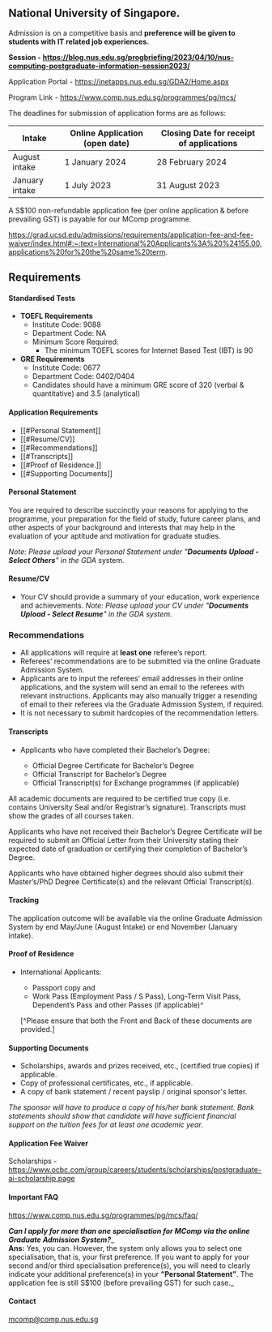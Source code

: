 ## National University of Singapore.


Admission is on a competitive basis and **preference will be given to students with IT related job experiences.**

**Session - https://blog.nus.edu.sg/progbriefing/2023/04/10/nus-computing-postgraduate-information-session2023/**

Application Portal - https://inetapps.nus.edu.sg/GDA2/Home.aspx

Program Link - https://www.comp.nus.edu.sg/programmes/pg/mcs/

The deadlines for submission of application forms are as follows:

|Intake|Online Application (open date)|Closing Date for receipt of applications|
|---|---|---|
|August intake|1 January 2024|28 February 2024|
|January intake|1 July 2023|31 August 2023|

A S$100 non-refundable application fee (per online application & before prevailing GST) is payable for our MComp programme.

https://grad.ucsd.edu/admissions/requirements/application-fee-and-fee-waiver/index.html#:~:text=International%20Applicants%3A%20%24155.00,applications%20for%20the%20same%20term.

## Requirements

#### Standardised Tests

- **TOEFL Requirements**
	- Institute Code: 9088
	- Department Code: NA
	- Minimum Score Required:
	    - The minimum TOEFL scores for Internet Based Test (IBT) is 90
- **GRE Requirements**
	- Institute Code: 0677
	- Department Code: 0402/0404
	- Candidates should have a minimum GRE score of 320 (verbal & quantitative) and 3.5 (analytical)



#### Application Requirements
- [[#Personal Statement]]
- [[#Resume/CV]]
- [[#Recommendations]]
- [[#Transcripts]]
- [[#Proof of Residence.]]
- [[#Supporting Documents]]


#### Personal Statement
You are required to describe succinctly your reasons for applying to the programme, your preparation for the field of study, future career plans, and other aspects of your background and interests that may help in the evaluation of your aptitude and motivation for graduate studies.

_Note: Please upload your Personal Statement under "**Documents Upload - Select Others**" in the GDA_ system.

#### Resume/CV
- Your CV should provide a summary of your education, work experience and achievements.
_Note: Please upload your CV under "**Documents Upload - Select Resume**" in the GDA system._


### Recommendations

- All applications will require at **least one** referee’s report.
- Referees’ recommendations are to be submitted via the online Graduate Admission System.
- Applicants are to input the referees’ email addresses in their online applications, and the system will send an email to the referees with relevant instructions. Applicants may also manually trigger a resending of email to their referees via the Graduate Admission System, if required.
- It is not necessary to submit hardcopies of the recommendation letters.


#### Transcripts
- Applicants who have completed their Bachelor’s Degree:

	- Official Degree Certificate for Bachelor’s Degree
	- Official Transcript for Bachelor’s Degree
	- Official Transcript(s) for Exchange programmes (if applicable)

All academic documents are required to be certified true copy (i.e. contains University Seal and/or Registrar’s signature). Transcripts must show the grades of all courses taken.

Applicants who have not received their Bachelor’s Degree Certificate will be required to submit an Official Letter from their University stating their expected date of graduation or certifying their completion of Bachelor’s Degree.

Applicants who have obtained higher degrees should also submit their Master’s/PhD Degree Certificate(s) and the relevant Official Transcript(s).

#### Tracking
The application outcome will be available via the online Graduate Admission System by end May/June (August Intake) or end November (January intake).

#### Proof of Residence

- International Applicants:
	- Passport copy and
	- Work Pass (Employment Pass / S Pass), Long-Term Visit Pass, Dependent’s Pass and other Passes (if applicable)^
	
	[^Please ensure that both the Front and Back of these documents are provided.]


#### Supporting Documents
- Scholarships, awards and prizes received, etc., (certified true copies) if applicable.
- Copy of professional certificates, etc., if applicable.
- A copy of bank statement / recent payslip / original sponsor's letter.

_The sponsor will have to produce a copy of his/her bank statement. Bank statements should show that candidate will have sufficient financial support on the tuition fees for at least one academic year._

#### Application Fee Waiver

Scholarships - https://www.ocbc.com/group/careers/students/scholarships/postgraduate-ai-scholarship.page


#### Important FAQ
https://www.comp.nus.edu.sg/programmes/pg/mcs/faq/

**_Can I apply for more than one specialisation for MComp via the online Graduate Admission System?_**_  
**Ans:** Yes, you can. However, the system only allows you to select one specialisation, that is, your first preference. If you want to apply for your second and/or third specialisation preference(s), you will need to clearly indicate your additional preference(s) in your **“Personal Statement”**. The application fee is still S$100 (before prevailing GST) for such case._

#### Contact
mcomp@comp.nus.edu.sg